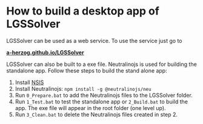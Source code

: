 # How to build a desktop app of LGSSolver

LGSSolver can be used as a web service.
To use the service just go to

**[a-herzog.github.io/LGSSolver](https://a-herzog.github.io/LGSSolver/)**

LGSSolver can also be built to a exe file. Neutralinojs is used for building the standalone app.
Follow these steps to build the stand alone app:

1. Install [NSIS](nsis.sourceforge.net/)
2. Install Neutralinojs: `npm install -g @neutralinojs/neu`
2. Run `0_Prepare.bat` to add the Neutralinojs files to the LGSSolver folder.
3. Run `1_Test.bat` to test the standalone app or `2_Build.bat` to build the app. The exe file will appear in the root folder (one level up).
4. Run `3_Clean.bat` to delete the Neutralinojs files created in step 2.